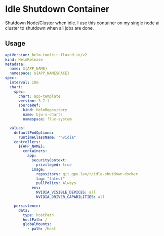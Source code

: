# Idle Shutdown Container

Shutdown Node/Cluster when idle. I use this container on my single node ai cluster to shutdown when all jobs are done.

## Usage

```yaml
apiVersion: helm.toolkit.fluxcd.io/v2
kind: HelmRelease
metadata:
  name: ${APP_NAME}
  namespace: ${APP_NAMESPACE}
spec:
  interval: 10m
  chart:
    spec:
      chart: app-template
      version: 3.7.1
      sourceRef:
        kind: HelmRepository
        name: bjw-s-charts
        namespace: flux-system

  values:
    defaultPodOptions:
      runtimeClassName: "nvidia"
    controllers:
      ${APP_NAME}:
        containers:
          app:
            securityContext:
              privileged: true
            image:
              repository: git.gpu.lan/r/idle-shutdown-docker
              tag: "latest"
              pullPolicy: Always
            env:
              NVIDIA_VISIBLE_DEVICES: all
              NVIDIA_DRIVER_CAPABILITIES: all

    persistence:
      data:
        type: hostPath
        hostPath: /
        globalMounts:
          - path: /host
```
